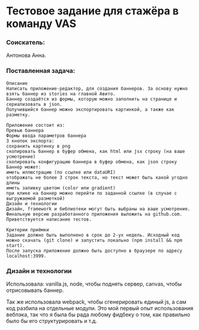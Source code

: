 # Тестовое задание для стажёра в команду VAS

### Соискатель:
Антонова Анна.

### Поставленная задача:
```
Описание
Написать приложение-редактор, для создания баннеров. За основу нужно взять баннер из stories на главной Авито. 
Баннер создаётся из формы, которую можно заполнить на странице и сериализовать в json.
Получившийся баннер можно экспортировать картинкой, а также как разметку.

Приложение состоит из:
Превью баннера
Формы ввода параметров баннера
3 кнопок экспорта:
сохранить картинку в png
скопировать баннер в буфер обмена, как html или jsx строку (на ваше усмотрение)
скопировать конфигурацию баннера в буфер обмена, как json строку
Баннер может:
иметь иллюстрацию (по ссылке или dataURI)
отображать не более 3 строк текста, но текст может быть какой угодно длины
иметь заливку цветом (color или gradient)
при клике на баннер можно перейти по заданной ссылке (в случае с выгружаемой разметкой)
Дизайн и технологии
Дизайн, framework и библиотеки могут быть выбраны на ваше усмотрение. 
Финальную версию разработанного приложения выложить на github.com. Приветствуется написание тестов.

Критерии приёмки
Задание должно быть выполнено в срок до 2-ух недель. Исходный код можно скачать (git clone) и запустить локально (npm install && npm start). 
После запуска приложение должно быть доступно в браузере по адресу localhost:3999.
```

### Дизайн и технологии
Использовала:
   vanilla.js,
   node, чтобы поднять сервер,
   canvas, чтобы отрисовывать баннер.

Так же использовала webpack, чтобы сгенерировать единый js, а сам код разбила на отдельные модули.
Это мой первый опыт использования вебпэка, так что я была бы рада любому фидбеку о том, как правильно было бы его структурировать и т.д.

